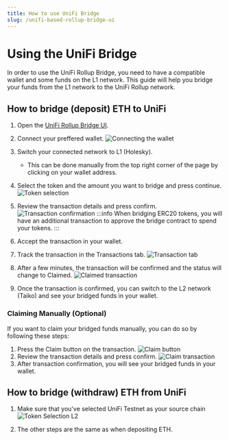 ```yaml
---
title: How to use UniFi Bridge
slug: /unifi-based-rollup-bridge-ui
---
```


# Using the UniFi Bridge
In order to use the UniFi Rollup Bridge, you need to have a compatible wallet and some funds on the L1 network. This guide will help you bridge your funds from the L1 network to the UniFi Rollup network.

## How to bridge (deposit) ETH to UniFi
1. Open the [UniFi Rollup Bridge UI](https://bridge-testnet-preconfs-unifi.vercel.app).
2. Connect your preffered wallet.
![Connecting the wallet](/img/rollup/connect-wallet.png)
3. Switch your connected network to L1 (Holesky).
  
   - This can be done manually from the top right corner of the page by clicking on your wallet address.
4. Select the token and the amount you want to bridge and press continue.
![Token selection](/img/rollup/select-token.png)
5. Review the transaction details and press confirm.
![Transaction confirmation](/img/rollup/confirm-transaction.png)
:::info
When bridging ERC20 tokens, you will have an additional transaction to approve the bridge contract to spend your tokens.
:::
6. Accept the transaction in your wallet.
7. Track the transaction in the Transactions tab.
![Transaction tab](/img/rollup/transaction-tab.png)
8. After a few minutes, the transaction will be confirmed and the status will change to Claimed.
![Claimed transaction](/img/rollup/claimed-transaction.png)
9. Once the transaction is confirmed, you can switch to the L2 network (Taiko) and see your bridged funds in your wallet.
### Claiming Manually (Optional)
If you want to claim your bridged funds manually, you can do so by following these steps:
1. Press the Claim button on the transaction.
![Claim button](/img/rollup/claim-button.png)
2. Review the transaction details and press confirm.
![Claim transaction](/img/rollup/claim-transaction.png)
3. After transaction confirmation, you will see your bridged funds in your wallet.

## How to bridge (withdraw) ETH from UniFi

1. Make sure that you've selected UniFi Testnet as your source chain
![Token Selection L2](/img/rollup/select-token-l2.png)

2. The other steps are the same as when depositing ETH.
